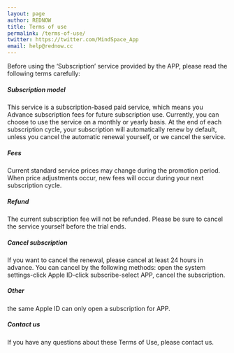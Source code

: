 ```yaml
---
layout: page
author: REDNOW
title: Terms of use
permalink: /terms-of-use/
twitter: https://twitter.com/MindSpace_App
email: help@rednow.cc
---
```


Before using the ‘Subscription’ service provided by the APP, please read the following terms carefully: 

##### Subscription model 

This service is a subscription-based paid service, which means you Advance subscription fees for future subscription use. Currently, you can choose to use the service on a monthly or yearly basis. At the end of each subscription cycle, your subscription will automatically renew by default, unless you cancel the automatic renewal yourself, or we cancel the service. 

##### Fees 

Current standard service prices may change during the promotion period. When price adjustments occur, new fees will occur during your next subscription cycle. 

##### Refund 

The current subscription fee will not be refunded. Please be sure to cancel the service yourself before the trial ends. 

##### Cancel subscription 

If you want to cancel the renewal, please cancel at least 24 hours in advance. You can cancel by the following methods: open the system settings-click Apple ID-click subscribe-select APP, cancel the subscription.

##### Other 

the same Apple ID can only open a subscription for APP.

##### Contact us 

If you have any questions about these Terms of Use, please contact us. 